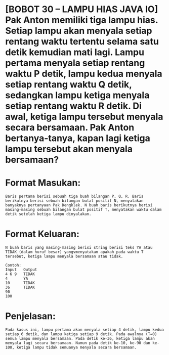 # [BOBOT 30 – LAMPU HIAS JAVA IO] Pak Anton memiliki tiga lampu hias. Setiap lampu akan menyala setiap rentang waktu tertentu selama satu detik kemudian mati lagi. Lampu pertama menyala setiap rentang waktu P detik, lampu kedua menyala setiap rentang waktu Q detik, sedangkan lampu ketiga menyala setiap rentang waktu R detik. Di awal, ketiga lampu tersebut menyala secara bersamaan. Pak Anton bertanya-tanya, kapan lagi ketiga lampu tersebut akan menyala bersamaan? 

# Format Masukan:
	Baris pertama berisi sebuah tiga buah bilangan P, Q, R. Baris berikutnya berisi sebuah bilangan bulat positif N, menyatakan banyaknya pertanyaan Pak Dengklek. N buah baris berikutnya berisi masing-masing sebuah bilangan bulat positif T, menyatakan waktu dalam detik setelah ketiga lampu dinyalakan.
# Format Keluaran:
	N buah baris yang masing-masing berisi string berisi teks YA atau TIDAK (dalam huruf besar) yangvmenyatakan apakah pada waktu T tersebut, ketiga lampu menyala bersamaan atau tidak.

	Contoh:
	Input	Output
	4 6 9	TIDAK
	4		YA
	10		TIDAK
	36		TIDAK
	90
	100

# Penjelasan:
	Pada kasus ini, lampu pertama akan menyala setiap 4 detik, lampu kedua setiap 6 detik, dan lampu ketiga setiap 9 detik. Pada awalnya (T=0) semua lampu menyala bersamaan. Pada detik ke-36, ketiga lampu akan menyala lagi secara bersamaan. Namun pada detik ke-10, ke-90 dan ke-100, ketiga lampu tidak semuanya menyala secara bersamaan.
